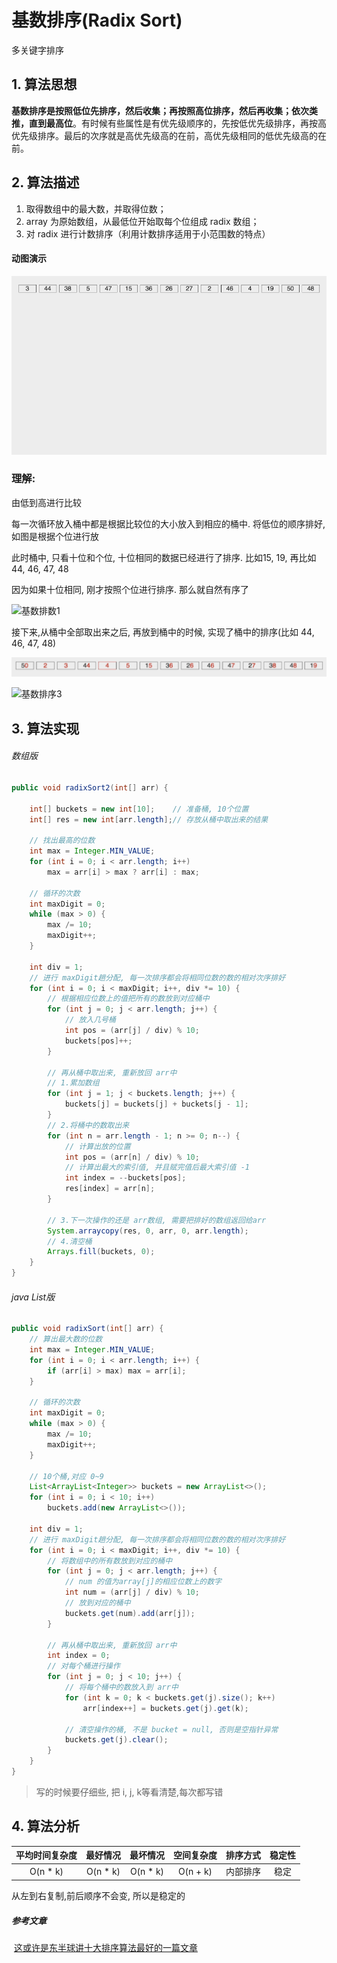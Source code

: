 # 基数排序(Radix Sort)

多关键字排序

## 1. 算法思想

​	**基数排序是按照低位先排序，然后收集；再按照高位排序，然后再收集；依次类推，直到最高位**。有时候有些属性是有优先级顺序的，先按低优先级排序，再按高优先级排序。最后的次序就是高优先级高的在前，高优先级相同的低优先级高的在前。

## 2. 算法描述

1. 取得数组中的最大数，并取得位数；
2. array 为原始数组，从最低位开始取每个位组成 radix 数组；
3. 对 radix 进行计数排序（利用计数排序适用于小范围数的特点）

#### 动图演示

![基数排序](./图片/基数排序.gif)

### 理解:

由低到高进行比较

每一次循环放入桶中都是根据比较位的大小放入到相应的桶中. 将低位的顺序排好,如图是根据个位进行放

此时桶中, 只看十位和个位, 十位相同的数据已经进行了排序. 比如15, 19, 再比如 44, 46, 47, 48

因为如果十位相同, 刚才按照个位进行排序. 那么就自然有序了

![基数排数1](C:/Users/zn/Desktop/ALL/秋招/算法/排序/图片/基数排数1.png)

接下来,从桶中全部取出来之后, 再放到桶中的时候, 实现了桶中的排序(比如 44, 46, 47, 48)

![基数排序2](./图片/基数排序2.png)

![基数排序3](C:/Users/zn/Desktop/ALL/秋招/算法/排序/图片/基数排序3.png)

## 3. 算法实现

###### 数组版

```java
public void radixSort2(int[] arr) {

    int[] buckets = new int[10];    // 准备桶, 10个位置
    int[] res = new int[arr.length];// 存放从桶中取出来的结果

    // 找出最高的位数
    int max = Integer.MIN_VALUE;
    for (int i = 0; i < arr.length; i++)
        max = arr[i] > max ? arr[i] : max;

    // 循环的次数
    int maxDigit = 0;
    while (max > 0) {
        max /= 10;
        maxDigit++;
    }

    int div = 1;
    // 进行 maxDigit趟分配, 每一次排序都会将相同位数的数的相对次序排好
    for (int i = 0; i < maxDigit; i++, div *= 10) {
        // 根据相应位数上的值把所有的数放到对应桶中
        for (int j = 0; j < arr.length; j++) {
            // 放入几号桶
            int pos = (arr[j] / div) % 10;
            buckets[pos]++;
        }

        // 再从桶中取出来, 重新放回 arr中
        // 1.累加数组
        for (int j = 1; j < buckets.length; j++) {
            buckets[j] = buckets[j] + buckets[j - 1];
        }
        // 2.将桶中的数取出来
        for (int n = arr.length - 1; n >= 0; n--) {
            // 计算出放的位置
            int pos = (arr[n] / div) % 10;
            // 计算出最大的索引值, 并且赋完值后最大索引值 -1
            int index = --buckets[pos];
            res[index] = arr[n];
        }

        // 3.下一次操作的还是 arr数组, 需要把排好的数组返回给arr
        System.arraycopy(res, 0, arr, 0, arr.length);
        // 4.清空桶
        Arrays.fill(buckets, 0);
    }
}
```

###### java List版

```java
public void radixSort(int[] arr) {
    // 算出最大数的位数
    int max = Integer.MIN_VALUE;
    for (int i = 0; i < arr.length; i++) {
        if (arr[i] > max) max = arr[i];
    }

    // 循环的次数
    int maxDigit = 0;
    while (max > 0) {
        max /= 10;
        maxDigit++;
    }

    // 10个桶,对应 0~9
    List<ArrayList<Integer>> buckets = new ArrayList<>();
    for (int i = 0; i < 10; i++)
        buckets.add(new ArrayList<>());

    int div = 1;
    // 进行 maxDigit趟分配, 每一次排序都会将相同位数的数的相对次序排好
    for (int i = 0; i < maxDigit; i++, div *= 10) {
        // 将数组中的所有数放到对应的桶中
        for (int j = 0; j < arr.length; j++) {
            // num 的值为array[j]的相应位数上的数字
            int num = (arr[j] / div) % 10;
            // 放到对应的桶中
            buckets.get(num).add(arr[j]);
        }

        // 再从桶中取出来, 重新放回 arr中
        int index = 0;
        // 对每个桶进行操作
        for (int j = 0; j < 10; j++) {
            // 将每个桶中的数放入到 arr中
            for (int k = 0; k < buckets.get(j).size(); k++)
                arr[index++] = buckets.get(j).get(k);

            // 清空操作的桶, 不是 bucket = null, 否则是空指针异常
            buckets.get(j).clear();
        }
    }
}
```

> 写的时候要仔细些, 把 i, j, k等看清楚,每次都写错

## 4. 算法分析

| 平均时间复杂度 | 最好情况 | 最坏情况 | 空间复杂度 | 排序方式 | 稳定性 |
| :------------: | :------: | :------: | :--------: | :------: | :----: |
|    O(n * k)    | O(n * k) | O(n * k) |  O(n + k)  | 内部排序 |  稳定  |

从左到右复制,前后顺序不会变, 所以是稳定的



##### 参考文章

​	[这或许是东半球讲十大排序算法最好的一篇文章](https://www.jianshu.com/p/edfa25a2b1ca)